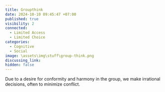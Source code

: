 ```yaml
---
title: Groupthink
date: 2024-10-10 09:45:47 +07:00
published: true
visibility: 2
connected:
  - Limited Access
  - Limited Choice
categories:
  - Cognitive
  - Social
image: \assets\img\stuff\group-think.png
discussing_link: 
hidden: false
---
```


Due to a desire for conformity and harmony in the group, we make irrational decisions, often to minimize conflict.